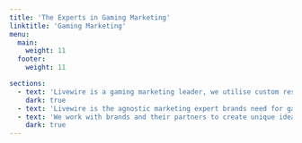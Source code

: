```yaml
---
title: 'The Experts in Gaming Marketing'
linktitle: 'Gaming Marketing'
menu:
  main:
    weight: 11
  footer:
    weight: 11

sections:
  - text: 'Livewire is a gaming marketing leader, we utilise custom research to create cultural relevant gaming strategies that target the gaming ecosystem, reaching audiences that have cut the cord with traditional marketing platforms.'
    dark: true
  - text: 'Livewire is the agnostic marketing expert brands need for gaming, applying expertise across gaming talent, amplification, content, data, partnerships, integrations and more.'
  - text: 'We work with brands and their partners to create unique ideas that build both trust and fame across the gaming verticals, then we execute each concept created.'
    dark: true
---
```

